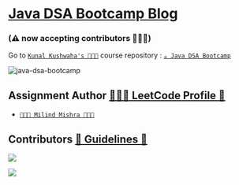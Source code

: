 # [Java DSA Bootcamp Blog ](https://thatbeautifuldream.github.io/java-dsa-bootcamp/) 
### (⚠️ now accepting contributors 👷🏻‍♂️)

Go to [`Kunal Kushwaha's 👨🏻‍💻`](https://github.com/kunal-kushwaha) course repository : [`☕️ Java DSA Bootcamp`](https://github.com/kunal-kushwaha/DSA-Bootcamp-Java)

![java-dsa-bootcamp](https://socialify.git.ci/thatbeautifuldream/java-dsa-bootcamp/image?description=1&language=1&owner=1&pattern=Floating%20Cogs&theme=Dark)

## Assignment Author [👷🏻‍♂️ LeetCode Profile 🚀](https://leetcode.com/thatbeautifuldream/)

- [`👨🏻‍💻 Milind Mishra 👨🏻‍💻`](https://milind.bio.link)


## Contributors [🚨 Guidelines 🚨](https://github.com/thatbeautifuldream/java-dsa-bootcamp/blob/gh-pages/CONTRIBUTING.md)

![](https://cc-og-image.vercel.app/java-dsa-bootcamp.png?theme=dark&md=1&fontFamily=source-sans-pro&fontSize=100px&images=https%3A%2F%2Fcc-vocabulary.netlify.app%2Flogos%2Fproducts%2Fopen_source.svg%23opensource)

<a href="https://github.com/thatbeautifuldream/java-dsa-bootcamp/graphs/contributors">
  <img src="https://contrib.rocks/image?repo=thatbeautifuldream/java-dsa-bootcamp" />
</a>
